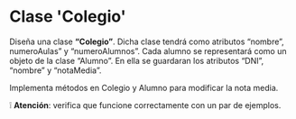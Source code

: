 # Clase 'Colegio'

Diseña una clase **“Colegio”**. Dicha clase tendrá como atributos “nombre”, numeroAulas” y “numeroAlumnos”. Cada alumno se representará como un objeto de la clase “Alumno”. En ella se guardaran los atributos “DNI”, “nombre” y “notaMedia”.

Implementa métodos en Colegio y Alumno para modificar la nota media.

❕ **Atención**: verifica que funcione correctamente con un par de ejemplos.
